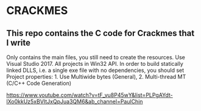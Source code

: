 # CRACKMES
## This repo contains the C code for Crackmes that I write
 Only contains the main files, you still need to create the resources. Use Visual Studio 2017. All projects in Win32 API. In order to  build statically linked DLLS, i.e. a single exe file with no dependencies, you should set Project properties:  1. Use Multiwide bytes (General), 2. Multi-thread MT (C/C++ Code Generation)

https://www.youtube.com/watch?v=tF_vu8P45wY&list=PLPgAYdt-lXo0kkUz5xBVItJxQpJua3QM6&ab_channel=PaulChin
